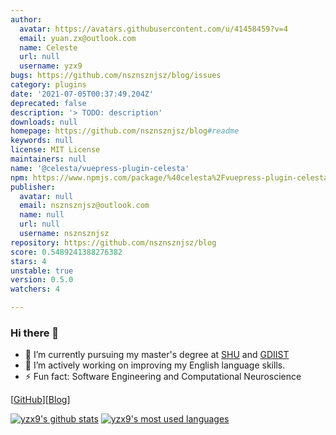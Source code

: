 ```yaml
---
author:
  avatar: https://avatars.githubusercontent.com/u/41458459?v=4
  email: yuan.zx@outlook.com
  name: Celeste
  url: null
  username: yzx9
bugs: https://github.com/nsznsznjsz/blog/issues
category: plugins
date: '2021-07-05T00:37:49.204Z'
deprecated: false
description: '> TODO: description'
downloads: null
homepage: https://github.com/nsznsznjsz/blog#readme
keywords: null
license: MIT License
maintainers: null
name: '@celesta/vuepress-plugin-celesta'
npm: https://www.npmjs.com/package/%40celesta%2Fvuepress-plugin-celesta
publisher:
  avatar: null
  email: nsznsznjsz@outlook.com
  name: null
  url: null
  username: nsznsznjsz
repository: https://github.com/nsznsznjsz/blog
score: 0.5489241388276382
stars: 4
unstable: true
version: 0.5.0
watchers: 4

---
```


### Hi there 👋

- 🔭 I’m currently pursuing my master's degree at [SHU](https://www.shu.edu.cn/) and [GDIIST](https://www.gdiist.cn/en/)
- 🌱 I’m actively working on improving my English language skills.
- ⚡ Fun fact: Software Engineering and Computational Neuroscience

\[[GitHub](https://github.com/yzx9)\]\[[Blog](https://yzx9.github.io/)\]

[![yzx9's github stats](https://github-readme-stats-yzx9.vercel.app/api/?username=yzx9&show_icons=true&hide_title=true)](https://github.com/anuraghazra/github-readme-stats)
[![yzx9's most used languages](https://github-readme-stats-yzx9.vercel.app/api/top-langs/?username=yzx9&layout=compact&exclude_repo=yzx9.github.io)](https://github.com/anuraghazra/github-readme-stats)

<!--
**yzx9/yzx9** is a ✨ _special_ ✨ repository because its `README.md` (this file) appears on your GitHub profile.

Here are some ideas to get you started:

- 🔭 I’m currently working on ...
- 🌱 I’m currently learning ...
- 👯 I’m looking to collaborate on ...
- 🤔 I’m looking for help with ...
- 💬 Ask me about ...
- 📫 How to reach me: ...
- 😄 Pronouns: ...
- ⚡ Fun fact: ...
-->
